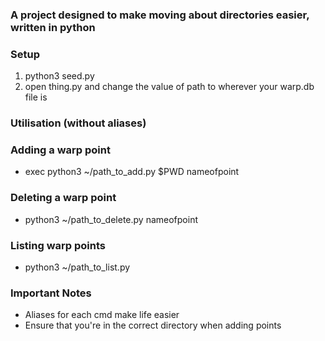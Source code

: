 ### A project designed to make moving about directories easier, written in python ###

### Setup
  1. python3 seed.py
  2. open thing.py and change the value of path to wherever your warp.db file is

### Utilisation (without aliases)
### Adding a warp point 
 - exec python3 ~/path_to_add.py $PWD nameofpoint
### Deleting a warp point
 - python3 ~/path_to_delete.py nameofpoint
### Listing warp points
 - python3 ~/path_to_list.py

### Important Notes
- Aliases for each cmd make life easier
- Ensure that you're in the correct directory when adding points
